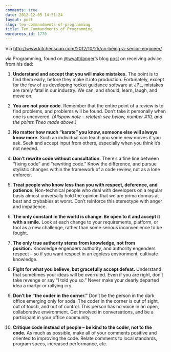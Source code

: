 ```yaml
---
comments: true
date: 2012-12-05 14:51:24
layout: post
slug: ten-commandments-of-programming
title: Ten Commandments of Programming
wordpress_id: 1770
---
```


Via http://www.kitchensoap.com/2012/10/25/on-being-a-senior-engineer/

via Programming, found on [@wyattdanger](https://twitter.com/wyattdanger)‘s blog [post](http://blog.stephenwyattbush.com/2012/04/07/dad-and-the-ten-commandments-of-egoless-programming) on receiving advice from his dad:



	
  1. **Understand and accept that you will make mistakes.** The point is to find them early, before they make it into production. Fortunately, except for the few of us developing rocket guidance software at JPL, mistakes are rarely fatal in our industry. We can, and should, learn, laugh, and move on.

	
  2. **You are not your code.** Remember that the entire point of a review is to find problems, and problems will be found. Don’t take it personally when one is uncovered. _(Allspaw note – related: see below, number #10, and the points Theo made above.)_

	
  3. **No matter how much “karate” you know, someone else will always know more.** Such an individual can teach you some new moves if you ask. Seek and accept input from others, especially when you think it’s not needed.

	
  4. **Don’t rewrite code without consultation.** There’s a fine line between “fixing code” and “rewriting code.” Know the difference, and pursue stylistic changes within the framework of a code review, not as a lone enforcer.

	
  5. **Treat people who know less than you with respect, deference, and patience.** Non-technical people who deal with developers on a regular basis almost universally hold the opinion that we are prima donnas at best and crybabies at worst. Don’t reinforce this stereotype with anger and impatience.

	
  6. **The only constant in the world is change. Be open to it and accept it with a smile.** Look at each change to your requirements, platform, or tool as a new challenge, rather than some serious inconvenience to be fought.

	
  7. **The only true authority stems from knowledge, not from position.** Knowledge engenders authority, and authority engenders respect – so if you want respect in an egoless environment, cultivate knowledge.

	
  8. **Fight for what you believe, but gracefully accept defeat.** Understand that sometimes your ideas will be overruled. Even if you are right, don’t take revenge or say “I told you so.” Never make your dearly departed idea a martyr or rallying cry.

	
  9. **Don’t be “the coder in the corner.”** Don’t be the person in the dark office emerging only for soda. The coder in the corner is out of sight, out of touch, and out of control. This person has no voice in an open, collaborative environment. Get involved in conversations, and be a participant in your office community.

	
  10. **Critique code instead of people – be kind to the coder, not to the code.** As much as possible, make all of your comments positive and oriented to improving the code. Relate comments to local standards, program specs, increased performance, etc.


